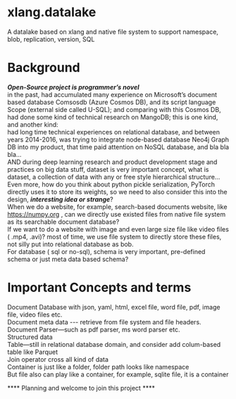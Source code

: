 # xlang.datalake
A datalake based on xlang and native file system to support namespace, blob, replication, version, SQL
# Background  
  ***Open-Source project is programmer’s novel***  
in the past, had accumulated many experience on Microsoft’s document based database Comsosdb (Azure Cosmos DB), and its script language Scope (external side called U-SQL); and comparing with this Cosmos DB, had done some kind of technical research on MangoDB; this is one  kind, and another kind:  
had long time technical experiences on relational database, and between years 2014-2016, was trying to integrate node-based database Neo4j Graph DB into my product, that time paid attention on NoSQL database, and bla bla bla…  
AND during deep learning research and product development stage and practices on big data stuff, dataset is very important concept, what is dataset, a collection of data with any or free style hierarchical structure…  
Even more, how do you think about python pickle serialization, PyTorch directly uses it to store its weights, so we need to also consider this into the design, ***interesting idea or strange***?  
When we do a website, for example, search-based documents website, like https://numpy.org , can we directly use existed files from native file system as its searchable document database?   
If we want to do a website with image and even large size file like video files ( .mp4, .avi)? most of time, we use file system to directly store these files, not silly put into relational database as bob.   
For database ( sql or no-sql), schema is very important, pre-defined schema or just meta data based schema?  
# Important Concepts and terms  
Document Database with json, yaml, html, excel file, word file, pdf, image file, video files etc.  
Document meta data --- retrieve from file system and file headers.  
Document Parser—such as pdf parser, ms word parser etc.  
Structured data  
Table—still in relational database domain, and consider add colum-based table like Parquet  
Join operator cross all kind of data  
Container is just like a folder, folder path looks like namespace  
But file also can play like a container, for example, sqlite file, it is a container  


**** Planning and welcome to join this project  ****  

